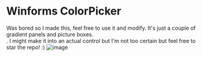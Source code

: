 # Winforms ColorPicker
Was bored so I made this, feel free to use it and modify.
It's just a couple of gradient panels and picture boxes. <br> . I might make it into an actual control but I'm not too certain but feel free to star the repo! :)
![image](https://user-images.githubusercontent.com/111663635/189879141-ed4b8533-4d4b-43e4-a49d-4e8f2b844897.png)
